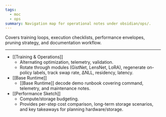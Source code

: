 ```yaml
---
tags:
  - moc
  - ops
summary: Navigation map for operational notes under obsidian/ops/.
---
```

Covers training loops, execution checklists, performance envelopes, pruning strategy, and documentation workflow.

---

- [[Training & Operations]]
    - Alternating optimization, telemetry, validation.
    - Rotate through modules (GistNet, LensNet, LoRA), regenerate on-policy labels, track swap rate, ΔNLL, residency, latency.
- [[Base Runtime]]
    - [[Base Runtime]] decode demo runbook covering command, telemetry, and maintenance notes.
- [[Performance Sketch]]
    - Compute/storage budgeting.
    - Provides per-step cost comparison, long-term storage scenarios, and key takeaways for planning hardware/storage.

